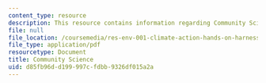 ```yaml
---
content_type: resource
description: This resource contains information regarding Community Science.
file: null
file_location: /coursemedia/res-env-001-climate-action-hands-on-harnessing-science-with-communities-to-cut-carbon-january-iap-2017/d85fb96dd199997cfdbb9326df015a2a_MITRES_ENV_001IAP17_ses1.1.pdf
file_type: application/pdf
resourcetype: Document
title: Community Science
uid: d85fb96d-d199-997c-fdbb-9326df015a2a
---
```

